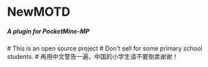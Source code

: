 # NewMOTD
<h5> A plugin for PocketMine-MP</h5>
# This is an open source project 
# Don't sell for some primary school students. 
# 再用中文警告一遍，中国的小学生请不要倒卖谢谢！
